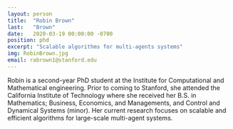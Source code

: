 ```yaml
---
layout: person
title:  "Robin Brown"
last:   "Brown"
date:   2020-03-19 00:00:00 -0700
position: phd
excerpt: "Scalable algorithms for multi-agents systems"
img: RobinBrown.jpg
email: rabrown1@stanford.edu
---
```


Robin is a second-year PhD student at the Institute for Computational and Mathematical engineering. Prior to coming to Stanford, she attended the California Institute of Technology where she received her B.S. in Mathematics; Business, Economics, and Managements, and Control and Dynamical Systems (minor). Her current research focuses on scalable and efficient algorithms for large-scale multi-agent systems.

